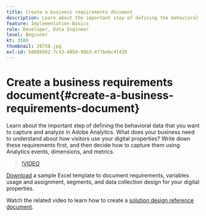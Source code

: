 ```yaml
---
title: Create a business requirements document
description: Learn about the important step of defining the behavioral data that you want to capture and analyze in Adobe Analytics. 
feature: Implementation Basics
role: Developer, Data Engineer
level: Beginner
kt: 3580
thumbnail: 28758.jpg
exl-id: b86869d2-7c43-485d-98b3-4f7bebc4f420
---
```

# Create a business requirements document{#create-a-business-requirements-document}

Learn about the important step of defining the behavioral data that you want to capture and analyze in Adobe Analytics. What does your business need to understand about how visitors use your digital properties? Write down these requirements first, and then decide how to capture them using Analytics events, dimensions, and metrics.

>[!VIDEO](https://video.tv.adobe.com/v/28758/?quality=12&learn=on)

[Download](assets/aa_en_BRD_SDR_template.xlsx) a sample Excel template to document requirements, variables usage and assignment, segments, and data collection design for your digital properties.

Watch the related video to learn how to create a [solution design reference document](creating-and-maintaining-an-sdr.md).
